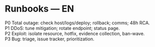 # Runbooks — EN
P0 Total outage: check host/logs/deploy; rollback; comms; 48h RCA.  
P1 DDoS: tune mitigation; rotate endpoint; status page.  
P2 Exploit: isolate resource, hotfix, evidence collection, ban-wave.  
P3 Bug: triage, issue tracker, prioritization.
